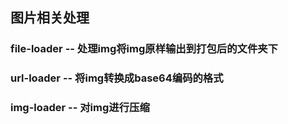 ## 图片相关处理

### file-loader -- 处理img将img原样输出到打包后的文件夹下

### url-loader -- 将img转换成base64编码的格式

### img-loader -- 对img进行压缩

### 



